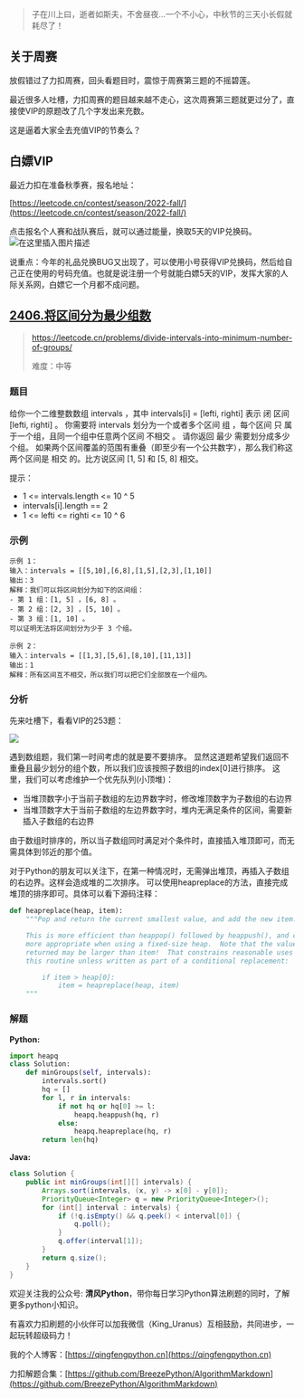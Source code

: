 > 子在川上曰，逝者如斯夫，不舍昼夜...一个不小心，中秋节的三天小长假就耗尽了！

## 关于周赛

放假错过了力扣周赛，回头看题目时，震惊于周赛第三题的不摇碧莲。

最近很多人吐槽，力扣周赛的题目越来越不走心，这次周赛第三题就更过分了，直接使VIP的原题改了几个字发出来充数。

这是逼着大家全去充值VIP的节奏么？

## 白嫖VIP

最近力扣在准备秋季赛，报名地址：

[https://leetcode.cn/contest/season/2022-fall/](https://leetcode.cn/contest/season/2022-fall/)

点击报名个人赛和战队赛后，就可以通过能量，换取5天的VIP兑换码。
![在这里插入图片描述](https://img-blog.csdnimg.cn/479dad92a1ba4e5a9ad0f4093267cfcb.png)


说重点：今年的礼品兑换BUG又出现了，可以使用小号获得VIP兑换码，然后给自己正在使用的号码充值。也就是说注册一个号就能白嫖5天的VIP，发挥大家的人际关系网，白嫖它一个月都不成问题。



## [2406.将区间分为最少组数](https://leetcode.cn/problems/divide-intervals-into-minimum-number-of-groups/)

> https://leetcode.cn/problems/divide-intervals-into-minimum-number-of-groups/
>
> 难度：中等

### 题目

给你一个二维整数数组 intervals ，其中 intervals[i] = [lefti, righti] 表示 闭 区间 [lefti, righti] 。
你需要将 intervals 划分为一个或者多个区间 组 ，每个区间 只 属于一个组，且同一个组中任意两个区间 不相交 。
请你返回 最少 需要划分成多少个组。
如果两个区间覆盖的范围有重叠（即至少有一个公共数字），那么我们称这两个区间是 相交 的。比方说区间 [1, 5] 和 [5, 8] 相交。 

提示：
- 1 <= intervals.length <= 10 ^ 5 
- intervals[i].length == 2 
- 1 <= lefti <= righti <= 10 ^ 6

### 示例

```
示例 1：
输入：intervals = [[5,10],[6,8],[1,5],[2,3],[1,10]]
输出：3
解释：我们可以将区间划分为如下的区间组：
- 第 1 组：[1, 5] ，[6, 8] 。
- 第 2 组：[2, 3] ，[5, 10] 。
- 第 3 组：[1, 10] 。
可以证明无法将区间划分为少于 3 个组。

示例 2：
输入：intervals = [[1,3],[5,6],[8,10],[11,13]]
输出：1
解释：所有区间互不相交，所以我们可以把它们全部放在一个组内。
```

### 分析

先来吐槽下，看看VIP的253题：

![](https://img-blog.csdnimg.cn/b7dcb681910d4c0faaacd84a1e645336.png)


遇到数组题，我们第一时间考虑的就是要不要排序。
显然这道题希望我们返回不重叠且最少划分的组个数，所以我们应该按照子数组的index[0]进行排序。
这里，我们可以考虑维护一个优先队列(小顶堆)：
- 当堆顶数字小于当前子数组的左边界数字时，修改堆顶数字为子数组的右边界
- 当堆顶数字大于当前子数组的左边界数字时，堆内无满足条件的区间，需要新插入子数组的右边界

由于数组时排序的，所以当子数组同时满足对个条件时，直接插入堆顶即可，而无需具体到邻近的那个值。

对于Python的朋友可以关注下，在第一种情况时，无需弹出堆顶，再插入子数组的右边界。这样会造成堆的二次排序。
可以使用heapreplace的方法，直接完成堆顶的排序即可。具体可以看下源码注释：
```python
def heapreplace(heap, item):
    """Pop and return the current smallest value, and add the new item.

    This is more efficient than heappop() followed by heappush(), and can be
    more appropriate when using a fixed-size heap.  Note that the value
    returned may be larger than item!  That constrains reasonable uses of
    this routine unless written as part of a conditional replacement:

        if item > heap[0]:
            item = heapreplace(heap, item)
    """
```

### 解题

**Python:**

```python
import heapq
class Solution:
    def minGroups(self, intervals):
        intervals.sort()
        hq = []
        for l, r in intervals:
            if not hq or hq[0] >= l:
                heapq.heappush(hq, r)
            else:
                heapq.heapreplace(hq, r)
        return len(hq)
```

**Java:**

```java
class Solution {
    public int minGroups(int[][] intervals) {
        Arrays.sort(intervals, (x, y) -> x[0] - y[0]);
        PriorityQueue<Integer> q = new PriorityQueue<Integer>();
        for (int[] interval : intervals) {
            if (!q.isEmpty() && q.peek() < interval[0]) {
                q.poll();
            }
            q.offer(interval[1]);
        }
        return q.size();
    }
}
```

欢迎关注我的公众号: **清风Python**，带你每日学习Python算法刷题的同时，了解更多python小知识。

有喜欢力扣刷题的小伙伴可以加我微信（King_Uranus）互相鼓励，共同进步，一起玩转超级码力！

我的个人博客：[https://qingfengpython.cn](https://qingfengpython.cn)

力扣解题合集：[https://github.com/BreezePython/AlgorithmMarkdown](https://github.com/BreezePython/AlgorithmMarkdown)

